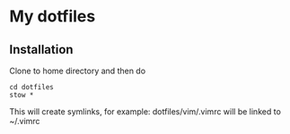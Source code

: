 # My dotfiles

## Installation
Clone to home directory and then do
```
cd dotfiles
stow *
```
This will create symlinks, for example: dotfiles/vim/.vimrc will be linked to
~/.vimrc
